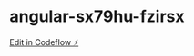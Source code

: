 # angular-sx79hu-fzirsx

[Edit in Codeflow ⚡️](https://stackblitz.com/~/github.com/tbock/angular-sx79hu-fzirsx)